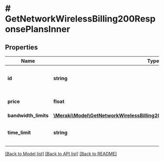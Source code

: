 # # GetNetworkWirelessBilling200ResponsePlansInner

## Properties

Name | Type | Description | Notes
------------ | ------------- | ------------- | -------------
**id** | **string** | The id of the pricing plan to update. | [optional]
**price** | **float** | The price of the billing plan. | [optional]
**bandwidth_limits** | [**\Meraki\Model\GetNetworkWirelessBilling200ResponsePlansInnerBandwidthLimits**](GetNetworkWirelessBilling200ResponsePlansInnerBandwidthLimits.md) |  | [optional]
**time_limit** | **string** | The time limit of the pricing plan in minutes. | [optional]

[[Back to Model list]](../../README.md#models) [[Back to API list]](../../README.md#endpoints) [[Back to README]](../../README.md)
